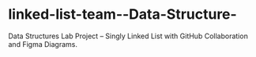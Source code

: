 # linked-list-team--Data-Structure-
Data Structures Lab Project – Singly Linked List with GitHub Collaboration and Figma Diagrams.
